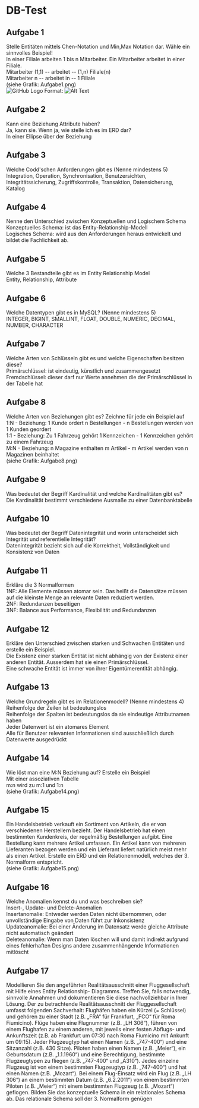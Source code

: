 # DB-Test
## Aufgabe 1
Stelle Entitäten mittels Chen-Notation und Min,Max Notation dar.
Wähle ein sinnvolles Beispiel!<br>
In einer Filiale arbeiten 1 bis n Mitarbeiter. Ein Mitarbeiter arbeitet in einer Filiale.<br>
Mitarbeiter (1,1) -- arbeitet -- (1,n) Filiale(n)<br>
Mitarbeiter n -- arbeitet in -- 1 Filiale<br>
(siehe Grafik: Aufgabe1.png)<br>
![GitHub Logo](/images/logo.png)
Format: ![Alt Text](url) 

## Aufgabe 2
Kann eine Beziehung Attribute haben?<br>
Ja, kann sie.
Wenn ja, wie stelle ich es im ERD dar?<br>
In einer Ellipse über der Beziehung

## Aufgabe 3
Welche Codd'schen Anforderungen gibt es (Nenne mindestens 5)<br>
Integration, Operation, Synchronisation, Benutzersichten, Integritätssicherung, Zugriffskontrolle, Transaktion, Datensicherung, Katalog

## Aufgabe 4
Nenne den Unterschied zwischen Konzeptuellen und Logischem Schema<br>
Konzeptuelles Schema: ist das Entity-Relationship-Modell<br>
Logisches Schema: wird aus den Anforderungen heraus entwickelt und bildet die Fachlichkeit ab.

## Aufgabe 5
Welche 3 Bestandteile gibt es im Entity Relationship Model<br>
Entity, Relationship, Attribute

## Aufgabe 6
Welche Datentypen gibt es in MySQL? (Nenne mindestens 5)<br>
INTEGER, BIGINT, SMALLINT, FLOAT, DOUBLE, NUMERIC, DECIMAL, NUMBER, CHARACTER

## Aufgabe 7
Welche Arten von Schlüsseln gibt es und welche Eigenschaften besitzen diese?<br>
Primärschlüssel: ist eindeutig, künstlich und zusammengesetzt<br>
Fremdschlüssel: dieser darf nur Werte annehmen die der Primärschlüssel in der Tabelle hat

## Aufgabe 8
Welche Arten von Beziehungen gibt es? Zeichne für jede ein Beispiel auf<br>
1:N - Beziehung: 1 Kunde ordert n Bestellungen - n Bestellungen werden von 1 Kunden geordert<br>
1:1 - Beziehung: Zu 1 Fahrzeug gehört 1 Kennzeichen - 1 Kennzeichen gehört zu einem Fahrzeug<br>
M:N - Beziehung: n Magazine enthalten m Artikel - m Artikel werden von n Magazinen beinhaltet<br>
(siehe Grafik: Aufgabe8.png)

## Aufgabe 9
Was bedeutet der Begriff Kardinalität und welche Kardinalitäten gibt es?<br>
Die Kardinalität bestimmt verschiedene Ausmaße zu einer Datenbanktabelle

## Aufgabe 10
Was bedeutet der Begriff Datenintegrität und worin unterscheidet sich Integrität und referentielle Integrität?<br>
Datenintegrität bezieht sich auf die Korrektheit, Vollständigkeit und Konsistenz von Daten

## Aufgabe 11
Erkläre die 3 Normalformen<br>
1NF: Alle Elemente müssen atomar sein. Das heißt die Datensätze müssen auf die kleinste Menge an relevante Daten reduziert werden.<br>
2NF: Redundanzen beseitigen<br>
3NF: Balance aus Performance, Flexibilität und Redundanzen<br>

## Aufgabe 12
Erkläre den Unterschied zwischen starken und Schwachen Entitäten und erstelle ein Beispiel.<br>
Die Existenz einer starken Entität ist nicht abhängig von der Existenz einer anderen Entität. Ausserdem hat sie einen Primärschlüssel.<br>
Eine schwache Entität ist immer von ihrer Eigentümerentität abhängig.

## Aufgabe 13
Welche Grundregeln gibt es im Relationenmodell? (Nenne mindestens 4)<br>
Reihenfolge der Zeilen ist bedeutungslos<br>
Reihenfolge der Spalten ist bedeutungslos da sie eindeutige Attributnamen haben<br>
Jeder Datenwert ist ein atomares Element<br>
Alle für Benutzer relevanten Informationen sind ausschließlich durch Datenwerte ausgedrückt

## Aufgabe 14
Wie löst man eine M:N Beziehung auf? Erstelle ein Beispiel<br>
Mit einer assoziativen Tabelle<br>
m:n wird zu m:1 und 1:n<br>
(siehe Grafik: Aufgabe14.png)

## Aufgabe 15
Ein Handelsbetrieb verkauft ein Sortiment von Artikeln, die er von verschiedenen Herstellern bezieht. Der Handelsbetrieb hat einen bestimmten Kundenkreis, der regelmäßig Bestellungen aufgibt. Eine Bestellung kann mehrere Artikel umfassen. Ein Artikel kann von mehreren Lieferanten bezogen werden und ein Lieferant liefert natürlich meist mehr als einen Artikel. Erstelle ein ERD und ein Relationenmodell, welches der 3. Normalform entspricht.<br>
(siehe Grafik: Aufgabe15.png)

## Aufgabe 16
Welche Anomalien kennst du und was beschreiben sie?<br>
Insert-, Update- und Delete-Anomalien<br>
Insertanomalie: Entweder werden Daten nicht übernommen, oder unvollständige Eingabe von Daten führt zur Inkonsistenz<br>
Updateanomalie: Bei einer Änderung im Datensatz werde gleiche Attribute nicht automatisch geändert<br>
Deleteanomalie: Wenn man Daten löschen will und damit indirekt  aufgrund eines fehlerhaften Designs andere zusammenhängende Informationen mitlöscht

## Aufgabe 17
Modellieren Sie den angeführten Realitätsausschnitt einer Fluggesellschaft mit Hilfe eines Entity Relationship- Diagramms. Treffen Sie, falls notwendig, sinnvolle Annahmen und dokumentieren Sie diese nachvollziehbar in Ihrer Lösung. Der zu betrachtende Realitätsausschnitt der Fluggesellschaft umfasst folgenden
Sachverhalt:
Flughäfen haben ein Kürzel (= Schlüssel) und gehören zu einer Stadt (z.B. „FRA“ für Frankfurt, „FCO“ für Roma Fiumicino).
Flüge haben eine Flugnummer (z.B. „LH 306“), führen von einem Flughafen zu einem anderen, mit jeweils einer festen Abflugs- und Ankunftszeit (z.B. ab Frankfurt um 07:30 nach Roma Fiumicino mit Ankunft um 09:15).
Jeder Flugzeugtyp hat einen Namen (z.B. „747-400“) und eine Sitzanzahl (z.B. 430 Sitze).
Piloten haben einen Namen (z.B. „Meier“), ein Geburtsdatum (z.B. „1.1.1960“) und eine Berechtigung, bestimmte Flugzeugtypen zu fliegen (z.B. „747-400“ und „A310“).
Jedes einzelne Flugzeug ist von einem bestimmten Flugzeugtyp (z.B. „747-400“) und hat einen Namen (z.B. „Mozart“).
Bei einem Flug-Einsatz wird ein Flug (z.B. „LH 306“) an einem bestimmten Datum (z.B. „6.2.2011“) von einem bestimmten Piloten (z.B. „Meier“) mit einem bestimmten Flugzeug (z.B. „Mozart“) geflogen.
Bilden Sie das konzeptuelle Schema in ein relationales Schema ab. Das relationale Schema soll der 3. Normalform genügen
